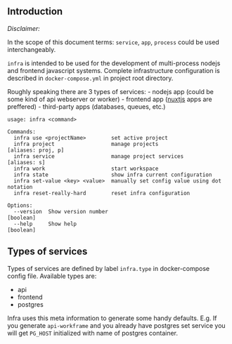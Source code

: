 ## Introduction

*Disclaimer:*

In the scope of this document terms: `service`, `app`, `process` could be used interchangeably.

`infra` is intended to be used for the development of multi-process nodejs and frontend javascript systems.
Complete infrastructure configuration is described in `docker-compose.yml` in project root directory.

Roughly speaking there are 3 types of services:
	- nodejs app (could be some kind of api webserver or worker)
	- frontend app ([nuxtjs](https://nuxtjs.org) apps are preffered)
	- third-party apps (databases, queues, etc.)


```
usage: infra <command>

Commands:
  infra use <projectName>        set active project
  infra project                  manage projects              [aliases: proj, p]
  infra service                  manage project services            [aliases: s]
  infra work                     start workspace
  infra state                    show infra current configuration
  infra set-value <key> <value>  manually set config value using dot notation
  infra reset-really-hard        reset infra configuration

Options:
  --version  Show version number                                       [boolean]
  --help     Show help                                                 [boolean]
```

## Types of services

Types of services are defined by label `infra.type` in docker-compose config file.
Available types are:

- api
- frontend
- postgres

Infra uses this meta information to generate some handy defaults.
E.g. If you generate `api-workframe` and you already have postgres set service
you will get `PG_HOST` initialized with name of postgres container.
